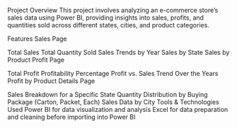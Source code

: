 Project Overview
This project involves analyzing an e-commerce store’s sales data using Power BI, providing insights into sales, profits, and quantities sold across different states, cities, and product categories.

Features
Sales Page

Total Sales
Total Quantity Sold
Sales Trends by Year
Sales by State
Sales by Product
Profit Page

Total Profit
Profitability Percentage
Profit vs. Sales Trend Over the Years
Profit by Product
Details Page

Sales Breakdown for a Specific State
Quantity Distribution by Buying Package (Carton, Packet, Each)
Sales Data by City
Tools & Technologies Used
Power BI for data visualization and analysis
Excel for data preparation and cleaning before importing into Power BI
